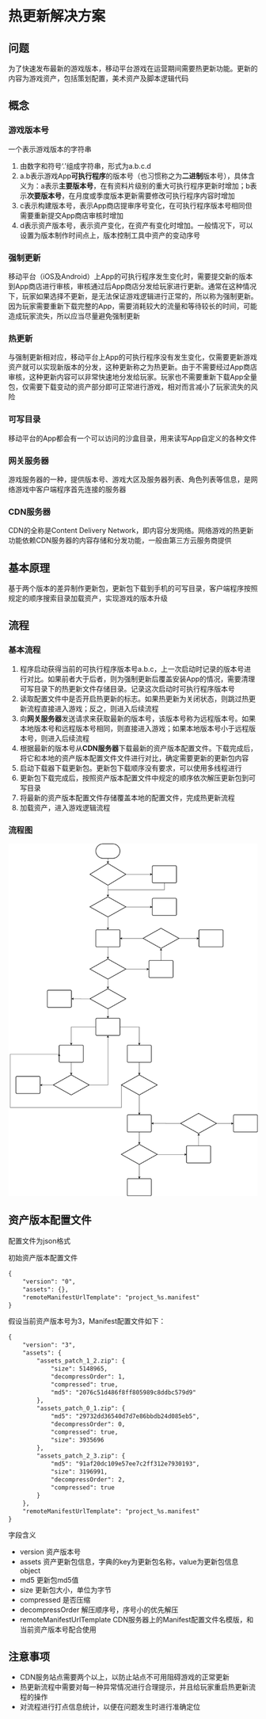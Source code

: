 # 热更新解决方案

## 问题

为了快速发布最新的游戏版本，移动平台游戏在运营期间需要热更新功能。更新的内容为游戏资产，包括策划配置，美术资产及脚本逻辑代码

## 概念

### 游戏版本号

一个表示游戏版本的字符串

1. 由数字和符号‘.’组成字符串，形式为a.b.c.d
2. a.b表示游戏App**可执行程序**的版本号（也习惯称之为**二进制**版本号），具体含义为：a表示**主要版本号**，在有资料片级别的重大可执行程序更新时增加；b表示**次要版本号**，在月度或季度版本更新需要修改可执行程序内容时增加
3. c表示构建版本号，表示App商店提审序号变化，在可执行程序版本号相同但需要重新提交App商店审核时增加
4. d表示资产版本号，表示资产变化，在资产有变化时增加。一般情况下，可以设置为版本制作时间点上，版本控制工具中资产的变动序号

### 强制更新

移动平台（iOS及Android）上App的可执行程序发生变化时，需要提交新的版本到App商店进行审核，审核通过后App商店分发给玩家进行更新。通常在这种情况下，玩家如果选择不更新，是无法保证游戏逻辑进行正常的，所以称为强制更新。因为玩家需要重新下载完整的App，需要消耗较大的流量和等待较长的时间，可能造成玩家流失，所以应当尽量避免强制更新

### 热更新

与强制更新相对应，移动平台上App的可执行程序没有发生变化，仅需要更新游戏资产就可以实现新版本的分发，这种更新称之为热更新。由于不需要经过App商店审核，这种更新内容可以非常快速地分发给玩家。玩家也不需要重新下载App全量包，仅需要下载变动的资产部分即可正常进行游戏，相对而言减小了玩家流失的风险

### 可写目录

移动平台的App都会有一个可以访问的沙盒目录，用来读写App自定义的各种文件

### 网关服务器

游戏服务器的一种，提供版本号、游戏大区及服务器列表、角色列表等信息，是网络游戏中客户端程序首先连接的服务器

### CDN服务器

CDN的全称是Content Delivery Network，即内容分发网络。网络游戏的热更新功能依赖CDN服务器的内容存储和分发功能，一般由第三方云服务商提供

## 基本原理

基于两个版本的差异制作更新包，更新包下载到手机的可写目录，客户端程序按照规定的顺序搜索目录加载资产，实现游戏的版本升级

## 流程

### 基本流程

1. 程序启动获得当前的可执行程序版本号a.b.c，上一次启动时记录的版本号进行对比。如果前者大于后者，则为强制更新后覆盖安装App的情况，需要清理可写目录下的热更新文件存储目录。记录这次启动时可执行程序版本号
2. 读取配置文件中是否开启热更新的标志。如果热更新为关闭状态，则跳过热更新流程直接进入游戏；反之，则进入后续流程
3. 向**网关服务器**发送请求来获取最新的版本号，该版本号称为远程版本号。如果本地版本号和远程版本号相同，则直接进入游戏；如果本地版本号小于远程版本号，则进入后续流程
4. 根据最新的版本号从**CDN服务器**下载最新的资产版本配置文件。下载完成后，将它和本地的资产版本配置文件文件进行对比，确定需要更新的更新包内容
5. 启动下载器下载更新包。更新包下载顺序没有要求，可以使用多线程进行
6. 更新包下载完成后，按照资产版本配置文件中规定的顺序依次解压更新包到可写目录
7. 将最新的资产版本配置文件存储覆盖本地的配置文件，完成热更新流程
8. 加载资产，进入游戏逻辑流程

### 流程图

![http-bw](./热更新流程图.svg)

## 资产版本配置文件

配置文件为json格式

初始资产版本配置文件

    {
        "version": "0", 
        "assets": {}, 
        "remoteManifestUrlTemplate": "project_%s.manifest"
    }

假设当前资产版本号为3，Manifest配置文件如下：

    {
        "version": "3", 
        "assets": {
            "assets_patch_1_2.zip": {
                "size": 5148965, 
                "decompressOrder": 1, 
                "compressed": true, 
                "md5": "2076c51d486f8ff805989c8ddbc579d9"
            }, 
            "assets_patch_0_1.zip": {
                "md5": "29732dd36540d7d7e86bbdb24d085eb5", 
                "decompressOrder": 0, 
                "compressed": true, 
                "size": 3935696
            }, 
            "assets_patch_2_3.zip": {
                "md5": "91af20dc109e57ee7c2ff312e7930193", 
                "size": 3196991, 
                "decompressOrder": 2, 
                "compressed": true
            }
        }, 
        "remoteManifestUrlTemplate": "project_%s.manifest"
    }

字段含义

* version 资产版本号
* assets 资产更新包信息，字典的key为更新包名称，value为更新包信息object
* md5 更新包md5值
* size 更新包大小，单位为字节
* compressed 是否压缩
* decompressOrder 解压顺序号，序号小的优先解压
* remoteManifestUrlTemplate CDN服务器上的Manifest配置文件名模版，和当前资产版本号配合使用

## 注意事项

* CDN服务站点需要两个以上，以防止站点不可用阻碍游戏的正常更新
* 热更新流程中需要对每一种异常情况进行合理提示，并且给玩家重启热更新流程的操作
* 对流程进行打点信息统计，以便在问题发生时进行准确定位